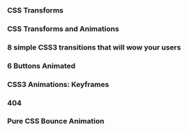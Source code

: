 ### CSS Transforms

### CSS Transforms and Animations

### 8 simple CSS3 transitions that will wow your users

### 6 Buttons Animated

### CSS3 Animations: Keyframes

### 404

### Pure CSS Bounce Animation
